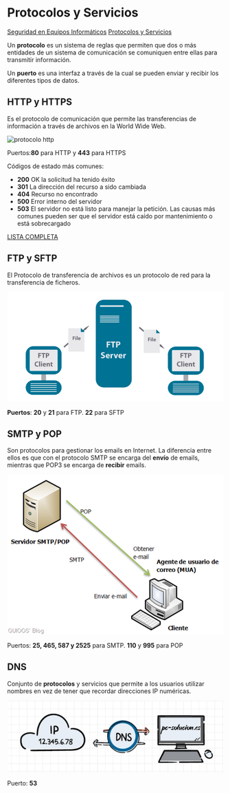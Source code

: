 # Protocolos y Servicios

[Seguridad en Equipos Informáticos](https://pc-solucion.es/biblioteca/seguridad-en-equipos-informaticos/) [Protocolos y Servicios](https://pc-solucion.es/unidad/procolos/)

Un **protocolo** es un sistema de reglas que permiten que dos o más entidades de un sistema de comunicación se comuniquen entre ellas para transmitir información.

Un **puerto** es una interfaz a través de la cual se pueden enviar y recibir los diferentes tipos de datos.

 

## HTTP y HTTPS

Es el protocolo de comunicación que permite las transferencias de información a través de archivos en la World Wide Web.

![protocolo http](https://pc-solucion.es/wp-content/uploads/2022/01/protocolo-http.jpg)

Puertos:**80** para HTTP y **443** para HTTPS

Códigos de estado más comunes:

- **200** OK la solicitud ha tenido éxito
- **301** La dirección del recurso a sido cambiada
- **404** Recurso no encontrado
- **500** Error interno del servidor
- **503** El servidor no está listo para manejar la petición. Las causas más comunes pueden ser que el servidor está caído por mantenimiento o está sobrecargado

[LISTA COMPLETA](https://developer.mozilla.org/es/docs/Web/HTTP/Status)

 

 

## FTP y SFTP

El Protocolo de transferencia de archivos es un protocolo de red para la transferencia de ficheros.

![ftp sftp](./assets/ftp-sftp.png)

**Puertos**: **20** y **21** para FTP. **22** para SFTP

 

## SMTP y POP

Son protocolos para gestionar los emails en Internet. La diferencia entre ellos es que con el protocolo SMTP se encarga del **envío** de emails, mientras que POP3 se encarga de **recibir** emails.

![smtp y pop](./assets/smtp-y-pop.png)

Puertos: **25, 465, 587 y 2525** para SMTP. **110** y **995** para POP

 

## DNS

Conjunto de **protocolos** y servicios que permite a los usuarios utilizar nombres en vez de tener que recordar direcciones IP numéricas.

![protocolo dns](./assets/protocolo-dns.jpg)

Puerto: **53**